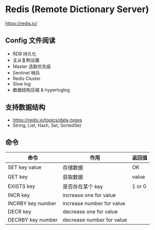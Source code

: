 # Redis (Remote Dictionary Server)

<https://redis.io/>

## Config 文件阅读

- RDB 持久化
- 主从复制设置
- Master 选取优先级
- Sentinel 哨兵
- Redis Cluster
- Slow log
- 数据结构压缩 & hyperloglog

## 支持数据结构

- <https://redis.io/topics/data-types>
- String, List, Hash, Set, SortedSet

## 命令

| 命令              | 作用                      | 返回值 |
| ----------------- | ------------------------- | ------ |
| SET key value     | 存储数据                  | OK     |
| GET key           | 获取数据                  | value  |
| EXISTS key        | 是否存在某个 key          | 1 or 0 |
| INCR key          | increase one for value    |        |
| INCRBY key number | increase number for value |        |
| DECR key          | decrease one for value    |        |
| DECRBY key number | decrease number for value |        |
